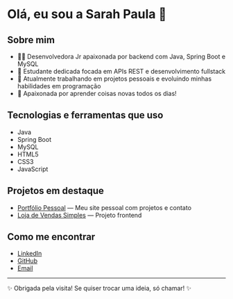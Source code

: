 # Olá, eu sou a Sarah Paula 👋

## Sobre mim
- 👩‍💻 Desenvolvedora Jr apaixonada por backend com Java, Spring Boot e MySQL  
- 🎯 Estudante dedicada focada em APIs REST e desenvolvimento fullstack  
- 🚀 Atualmente trabalhando em projetos pessoais e evoluindo minhas habilidades em programação  
- 🌱 Apaixonada por aprender coisas novas todos os dias!

## Tecnologias e ferramentas que uso
- Java  
- Spring Boot  
- MySQL  
- HTML5  
- CSS3  
- JavaScript  

## Projetos em destaque
- [Portfólio Pessoal](https://github.com/Sarahpaula/portfolio-pessoal) — Meu site pessoal com projetos e contato  
- [Loja de Vendas Simples](https://github.com/Sarahpaula/loja-vendas-simples) — Projeto frontend  

## Como me encontrar
- [LinkedIn](https://linkedin.com/in/sarahpaula)  
- [GitHub](https://github.com/Sarahpaula)  
- [Email](mailto:seu-email@exemplo.com)  

---

✨ Obrigada pela visita! Se quiser trocar uma ideia, só chamar! ✨
